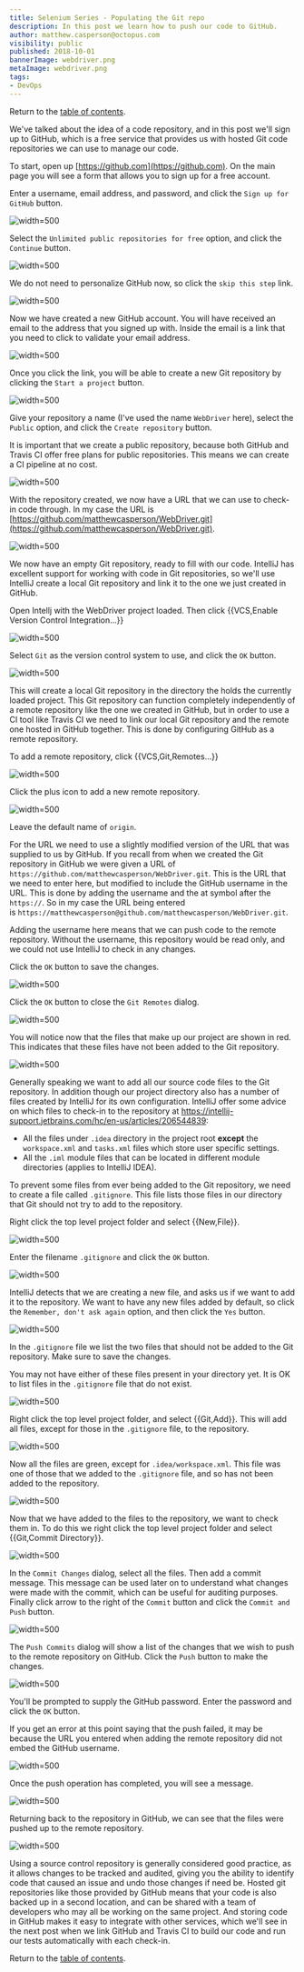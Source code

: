 ```yaml
---
title: Selenium Series - Populating the Git repo
description: In this post we learn how to push our code to GitHub.
author: matthew.casperson@octopus.com
visibility: public
published: 2018-10-01
bannerImage: webdriver.png
metaImage: webdriver.png
tags:
- DevOps
---
```


Return to the [table of contents](../0-toc/webdriver-toc.md). 

We've talked about the idea of a code repository,  and in this post we'll sign up to GitHub, which is a free service that provides us with hosted Git code repositories we can use to manage our code.

To start, open up [https://github.com](https://github.com). On the main page you will see a form that allows you to sign up for a free account.

Enter a username, email address, and password, and click the `Sign up for GitHub` button.

![](image1.png "width=500")

Select the `Unlimited public repositories for free` option, and click the `Continue` button.

![](image2.png "width=500")

We do not need to personalize GitHub now, so click the `skip this step` link.

![](image3.png "width=500")

Now we have created a new GitHub account. You will have received an email to the address that you signed up with. Inside the email is a link that you need to click to validate your email address.

![](image4.png "width=500")

Once you click the link, you will be able to create a new Git repository by clicking the `Start a project` button.

![](image5.png "width=500")

Give your repository a name (I've used the name `WebDriver` here), select the `Public` option, and click the `Create repository` button.

It is important that we create a public repository, because both GitHub and Travis CI offer free plans for public repositories. This means we can create a CI pipeline at no cost.

![](image6.png "width=500")

With the repository created, we now have a URL that we can use to check-in code through. In my case the URL is
[https://github.com/matthewcasperson/WebDriver.git](https://github.com/matthewcasperson/WebDriver.git).

![](image7.png "width=500")

We now have an empty Git repository, ready to fill with our code. IntelliJ has excellent support for working with code in Git repositories, so we'll use IntelliJ create a local Git repository and link it to the one we just created in GitHub.

Open Intellj with the WebDriver project loaded. Then click {{VCS,Enable Version Control Integration...}}

![](image8.png "width=500")

Select `Git` as the version control system to use, and click the `OK` button.

![](image9.png "width=500")

This will create a local Git repository in the directory the holds the currently loaded project. This Git repository can function completely independently of a remote repository like the one we created in GitHub, but in order to use a CI tool like Travis CI we need to link our local Git repository and the remote one hosted in GitHub together. This is done by configuring GitHub as a remote repository.

To add a remote repository, click {{VCS,Git,Remotes...}}

![](image10.png "width=500")

Click the plus icon to add a new remote repository.

![](image11.png "width=500")

Leave the default name of `origin`.

For the URL we need to use a slightly modified version of the URL that was supplied to us by GitHub. If you recall from when we created the Git repository in GitHub we were given a URL of `https://github.com/matthewcasperson/WebDriver.git`. This is the URL that we need to enter here, but modified to include the GitHub username in the URL. This is done by adding the username and the at symbol after the `https://`. So in my case the URL being entered is `https://matthewcasperson@github.com/matthewcasperson/WebDriver.git`.

Adding the username here means that we can push code to the remote repository. Without the username, this repository would be read only, and we could not use IntelliJ to check in any changes.

Click the `OK` button to save the changes.

![](image12.png "width=500")

Click the `OK` button to close the `Git Remotes` dialog.

![](image13.png "width=500")

You will notice now that the files that make up our project are shown in red. This indicates that these files have not been added to the Git repository.

![](image14.png "width=500")

Generally speaking we want to add all our source code files to the Git repository. In addition though our project directory also has a number of files created by IntelliJ for its own configuration. IntelliJ offer some advice on which files to check-in to the repository at <https://intellij-support.jetbrains.com/hc/en-us/articles/206544839>:

- All the files under `.idea` directory in the project root **except** the `workspace.xml` and `tasks.xml` files which store user specific settings.
- All the `.iml` module files that can be located in different module directories (applies to IntelliJ IDEA).

To prevent some files from ever being added to the Git repository, we need to create a file called `.gitignore`. This file lists those files in our directory that Git should not try to add to the repository.

Right click the top level project folder and select {{New,File}}.

![](image15.png "width=500")

Enter the filename `.gitignore` and click the `OK` button.

![](image16.png "width=500")

IntelliJ detects that we are creating a new file, and asks us if we want to add it to the repository. We want to have any new files added by default, so click the `Remember, don't ask again` option, and then click the `Yes` button.

![](image17.png "width=500")

In the `.gitignore` file we list the two files that should not be added to the Git repository. Make sure to save the changes.

You may not have either of these files present in your directory yet. It is OK to list files in the `.gitignore` file that do not exist.

![](image18.png "width=500")

Right click the top level project folder, and select {{Git,Add}}. This will add all files, except for those in the `.gitignore` file, to the repository.

![](image19.png "width=500")

Now all the files are green, except for `.idea/workspace.xml`. This file was one of those that we added to the `.gitignore` file, and so has not been added to the repository.

![](image20.png "width=500")

Now that we have added to the files to the repository, we want to check them in. To do this we right click the top level project folder and select {{Git,Commit Directory}}.

![](image21.png "width=500")

In the `Commit Changes` dialog, select all the files. Then add a commit message. This message can be used later on to understand what changes were made with the commit, which can be useful for auditing purposes. Finally click arrow to the right of the `Commit` button and click the `Commit and Push` button.

![](image22.png "width=500")

The `Push Commits` dialog will show a list of the changes that we wish to push to the remote repository on GitHub. Click the `Push` button to make the changes.

![](image23.png "width=500")

You'll be prompted to supply the GitHub password. Enter the password and click the `OK` button.

If you get an error at this point saying that the push failed, it may be because the URL you entered when adding the remote repository did not embed the GitHub username.

![](image24.png "width=500")

Once the push operation has completed, you will see a message.

![](image25.png "width=500")

Returning back to the repository in GitHub, we can see that the files were pushed up to the remote repository.

![](image26.png "width=500")

Using a source control repository is generally considered good practice, as it allows changes to be tracked and audited, giving you the ability to identify code that caused an issue and undo those changes if need be. Hosted git repositories like those provided by GitHub means that your code is also backed up in a second location, and can be shared with a team of developers who may all be working on the same project. And storing code in GitHub makes it easy to integrate with other services, which we'll see in the next post when we link GitHub and Travis CI to build our code and run our tests automatically with each check-in.

Return to the [table of contents](../0-toc/webdriver-toc.md).
